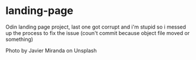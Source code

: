 # landing-page
Odin landing page project, last one got corrupt and i'm stupid so i messed up the process to fix the issue (coun't commit because object file moved or something)

Photo by Javier Miranda on Unsplash
